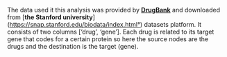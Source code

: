 The data used it this analysis was provided by [**DrugBank**](https://www.drugbank.ca) and downloaded from [**the Stanford university**] (https://snap.stanford.edu/biodata/index.html°) datasets platform. It consists of two columns [‘drug’, ‘gene’].
Each drug is related to its target gene that codes for a certain protein so here the source nodes are the drugs and the destination is the target (gene).
